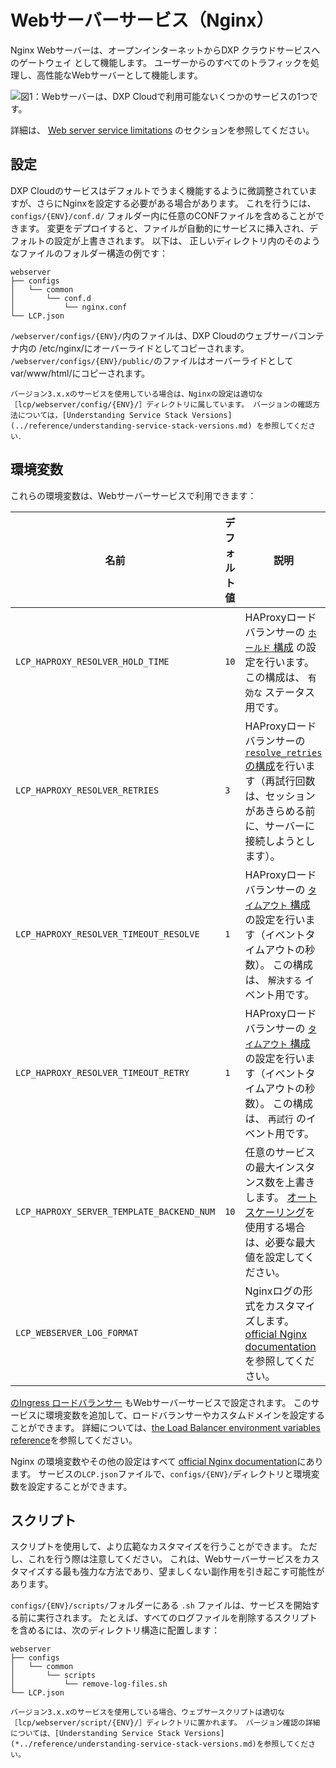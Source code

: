 # Webサーバーサービス（Nginx）

Nginx Webサーバーは、オープンインターネットからDXP クラウドサービスへのゲートウェイ として機能します。 ユーザーからのすべてのトラフィックを処理し、高性能なWebサーバーとして機能します。

![図1：Webサーバーは、DXP Cloudで利用可能ないくつかのサービスの1つです。](./web-server-service/images/01.png)

詳細は、 [Web server service limitations](../reference/platform-limitations.md#web-server-service) のセクションを参照してください。

## 設定

DXP Cloudのサービスはデフォルトでうまく機能するように微調整されていますが、さらにNginxを設定する必要がある場合があります。 これを行うには、 `configs/{ENV}/conf.d/` フォルダー内に任意のCONFファイルを含めることができます。 変更をデプロイすると、ファイルが自動的にサービスに挿入され、デフォルトの設定が上書きされます。 以下は、 正しいディレクトリ内のそのようなファイルのフォルダー構造の例です： 

    webserver
    ├── configs
    │   └── common
    │       └── conf.d
    │           └── nginx.conf
    └── LCP.json

`/webserver/configs/{ENV}/`内のファイルは、DXP Cloudのウェブサーバコンテナ内の /etc/nginx/にオーバーライドとしてコピーされます。 `/webserver/configs/{ENV}/public/`のファイルはオーバーライドとしてvar/www/html/にコピーされます。

```{note}
バージョン3.x.xのサービスを使用している場合は、Nginxの設定は適切な［lcp/webserver/config/{ENV}/］ディレクトリに属しています。 バージョンの確認方法については，[Understanding Service Stack Versions](../reference/understanding-service-stack-versions.md) を参照してください．
```

## 環境変数

これらの環境変数は、Webサーバーサービスで利用できます：

| 名前                                        | デフォルト値 | 説明                                                                                                                                                                      |
| ----------------------------------------- | ------ | ----------------------------------------------------------------------------------------------------------------------------------------------------------------------- |
| `LCP_HAPROXY_RESOLVER_HOLD_TIME`          | `10`   | HAProxyロードバランサーの [`ホールド` 構成](https://cbonte.github.io/haproxy-dconv/2.0/configuration.html#5.3.2-hold) の設定を行います。 この構成は、 `有効な` ステータス用です。                                 |
| `LCP_HAPROXY_RESOLVER_RETRIES`            | `3`    | HAProxyロードバランサーの[`resolve_retries` の構成](https://cbonte.github.io/haproxy-dconv/2.0/configuration.html#5.3.2-resolve_retries)を行います（再試行回数は、セッションがあきらめる前に、サーバーに接続しようとします）。 |
| `LCP_HAPROXY_RESOLVER_TIMEOUT_RESOLVE`    | `1`    | HAProxyロードバランサーの [`タイムアウト` 構成](https://cbonte.github.io/haproxy-dconv/2.0/configuration.html#5.3.2-timeout) の設定を行います（イベントタイムアウトの秒数）。 この構成は、 `解決する` イベント用です。             |
| `LCP_HAPROXY_RESOLVER_TIMEOUT_RETRY`      | `1`    | HAProxyロードバランサーの [`タイムアウト` 構成](https://cbonte.github.io/haproxy-dconv/2.0/configuration.html#5.3.2-timeout) の設定を行います（イベントタイムアウトの秒数）。 この構成は、 `再試行` のイベント用です。             |
| `LCP_HAPROXY_SERVER_TEMPLATE_BACKEND_NUM` | `10`   | 任意のサービスの最大インスタンス数を上書きします。 [オートスケーリング](../manage-and-optimize/auto-scaling.md)を使用する場合は、必要な最大値を設定してください。                                                                  |
| `LCP_WEBSERVER_LOG_FORMAT`                |        | Nginxログの形式をカスタマイズします。 [official Nginx documentation](https://docs.nginx.com/nginx/admin-guide/monitoring/logging/#setting-up-the-access-log)を参照してください。                  |

[のIngress ロードバランサー](../infrastructure-and-operations/networking/load-balancer.md) もWebサーバーサービスで設定されます。 このサービスに環境変数を追加して、ロードバランサーやカスタムドメインを設定することができます。 詳細については、[the Load Balancer environment variables reference](../infrastructure-and-operations/networking/load-balancer.md#environment-variables-reference)を参照してください。

Nginx の環境変数やその他の設定はすべて [official Nginx documentation](https://docs.nginx.com/)にあります。 サービスの`LCP.json`ファイルで、`configs/{ENV}/`ディレクトリと環境変数を設定することができます。

## スクリプト

スクリプトを使用して、より広範なカスタマイズを行うことができます。 ただし、これを行う際は注意してください。 これは、Webサーバーサービスをカスタマイズする最も強力な方法であり、望ましくない副作用を引き起こす可能性があります。

`configs/{ENV}/scripts/`フォルダーにある `.sh` ファイルは、サービスを開始する前に実行されます。 たとえば、すべてのログファイルを削除するスクリプトを含めるには、次のディレクトリ構造に配置します： 

    webserver
    ├── configs
    │   └── common
    │       └── scripts
    │           └── remove-log-files.sh
    └── LCP.json

```{note}
バージョン3.x.xのサービスを使用している場合、ウェブサースクリプトは適切な［lcp/webserver/script/{ENV}/］ディレクトリに置かれます。 バージョン確認の詳細については、[Understanding Service Stack Versions](*../reference/understanding-service-stack-versions.md)を参照してください。
```
